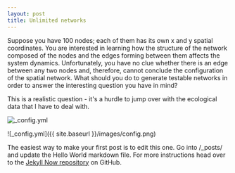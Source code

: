 ```yaml
---
layout: post
title: Unlimited networks
---
```


Suppose you have 100 nodes; each of them has its own x and y spatial coordinates. You are interested in learning how the structure of the network composed of the nodes and the edges forming between them affects the system dynamics.  Unfortunately, you have no clue whether there is an edge between any two nodes and, therefore, cannot conclude the configuration of the spatial network.  What should you do to generate testable networks in order to answer the interesting question you have in mind?

This is a realistic question - it's a hurdle to jump over with the ecological data that I have to deal with. 

![_config.yml]({{site.baseurl}}/images/hundred_nodes.png)

![_config.yml]({{ site.baseurl }}/images/config.png)

The easiest way to make your first post is to edit this one. Go into /_posts/ and update the Hello World markdown file. For more instructions head over to the [Jekyll Now repository](https://github.com/barryclark/jekyll-now) on GitHub.
